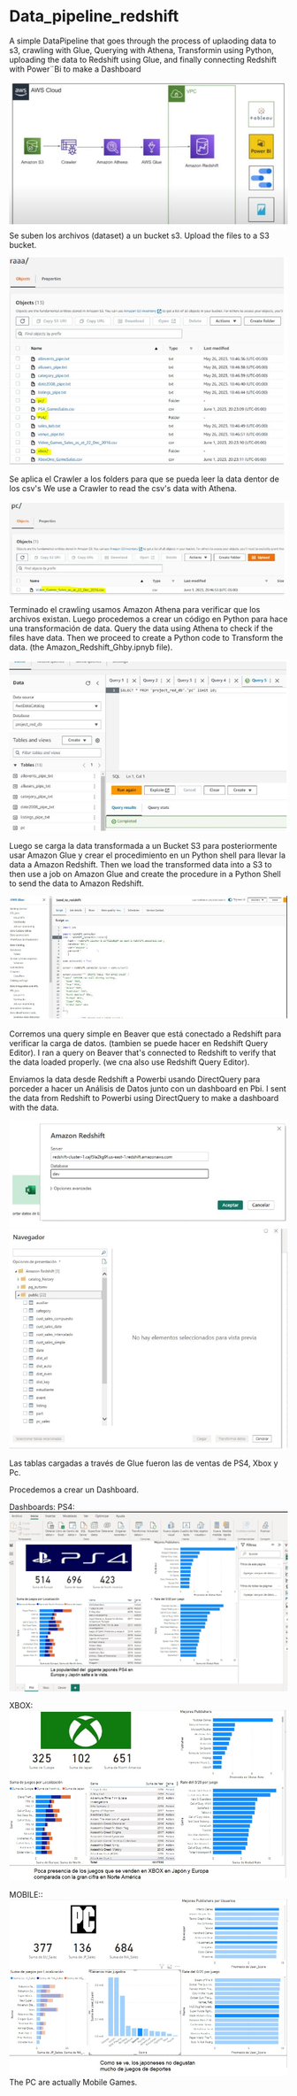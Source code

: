 # Data_pipeline_redshift
A simple DataPipeline that goes through the process of uplaoding data to s3, crawling with Glue, Querying with Athena, Transformin using Python, uploading the data to Redshift using Glue, and finally connecting Redshift with Power¨Bi to make a Dashboard

![Alt text](images/Map.JPG)
Se suben los archivos (dataset) a un bucket s3. 
Upload the files to a S3 bucket.

![Alt text](images/s3_first.JPG)

Se aplica el Crawler a los folders para que se pueda leer la data dentor de los csv's
We use a Crawler to read the csv's data with Athena.

![Alt text](images/s3_each_folder.JPG)

Terminado el crawling usamos Amazon Athena para verificar que los archivos existan. Luego procedemos a crear un código en Python para hace una transformación de data.
Query the data using Athena to check if the files have data. Then we proceed to create a Python code to Transform the data. (the Amazon_Redshift_Ghby.ipnyb file).

![Alt text](images/Athena.JPG)

Luego se carga la data transformada a un Bucket S3 para posteriormente usar Amazon Glue y crear el procedimiento en un Python shell para llevar la data a Amazon Redshift.
Then we load the transformed data into a S3 to then use a job on Amazon Glue and create the procedure in a Python Shell to send the data to Amazon Redshift.

![Alt text](images/glue.JPG)

Corremos una query simple en Beaver que está conectado a Redshift para verificar la carga de datos. (tambien se puede hacer en Redshift Query Editor).
I ran a query on Beaver that's connected to Redshift to verify that the data loaded properly. (we cna also use Redshift Query Editor).

Enviamos la data desde Redshift a Powerbi usando DirectQuery para porceder a hacer un Análisis de Datos junto con un dashboard en Pbi.
I sent the data from Redshift to Powerbi using DirectQuery to make a dashboard with the data.

![Alt text](images/Redshift_first.JPG)
![Alt text](images/a_pbi.JPG)

Las tablas cargadas a través de Glue fueron las de ventas de PS4, Xbox y Pc.

Procedemos a crear un Dashboard.

Dashboards:
  PS4:
  ![Alt text](images/ps4.JPG)

  XBOX:
  ![Alt text](images/xbox.JPG)
  
  MOBILE::
  ![Alt text](images/PC.JPG)
  The PC are actually Mobile Games.


